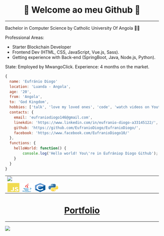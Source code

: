 <h1 align="center"> 🌟 Welcome ao meu Github 🌟 </h1>

---

Bachelor in Computer Science by Catholic University Of Angola 🧑‍🎓

Professional Areas:
  - Starter Blockchain Developer
  - Frontend Dev (HTML, CSS, JavaScript, Vue.js, Sass).
  - Getting experience with Back-end (SpringBoot, Java, Node.js, Python).

State: Employed by MwangoClick.
Experience: 4 months on the market.


```js
{
  name: 'Eufránio Diogo'
  location: 'Luanda - Angola',
  age: '20',
  from: 'Angola',
  to: 'God Kingdom',
  hobbies: ['talk', 'love my loved ones', 'code', 'watch videos on Youtube', 'read', 'dance', 'workout'],
  contacts: {
    email: 'eufraniodiogo146@gmail.com',
    linekdin: 'https://www.linkedin.com/in/eufranio-diogo-a33145122/',
    github: 'https://github.com/EufranioDiogo/EufranioDiogo/',
    facebook: 'https://www.facebook.com/EufranioDiogo10/'
  },
  functions: {
    helloWorld: function() {
        console.log('Hello world! You\'re in Eufrániop Diogo Github');
    }
  }
}
```


<center>
<table>
    <tr>
      <td><img width="495px" align="left" src="https://github-readme-stats.vercel.app/api?username=EufranioDiogo&theme=buefy"/></td>
      <td><img width="400px" align="left" src="https://github-readme-stats.vercel.app/api/top-langs/?username=EufranioDiogo&layout=compact&theme=buefy" /></td>
    </tr>
    <tr>
        <td>
          <img align="center" alt="Js" height="30" width="40" src="https://raw.githubusercontent.com/devicons/devicon/master/icons/javascript/javascript-plain.svg">
          <img align="center" alt="Java" height="30" width="40" src="https://raw.githubusercontent.com/devicons/devicon/master/icons/java/java-original.svg"/>
          <img align="center" alt="C" height="30" width="40" src="https://raw.githubusercontent.com/devicons/devicon/master/icons/c/c-original.svg"/>
          <img align="center" alt="C" height="30" width="40" src="https://raw.githubusercontent.com/devicons/devicon/master/icons/python/python-original.svg"/>
        </td>
        <td></td>
    </tr>
</table>
</center>

<h1 align="center" style="color: red;">
    <a align="center" href="https://eufraniodiogo.github.io" target="_blank">Portfolio</a>
</h1>


___

![](https://komarev.com/ghpvc/?username=EufranioDiogo&color=blue&style=flat)
<br>
